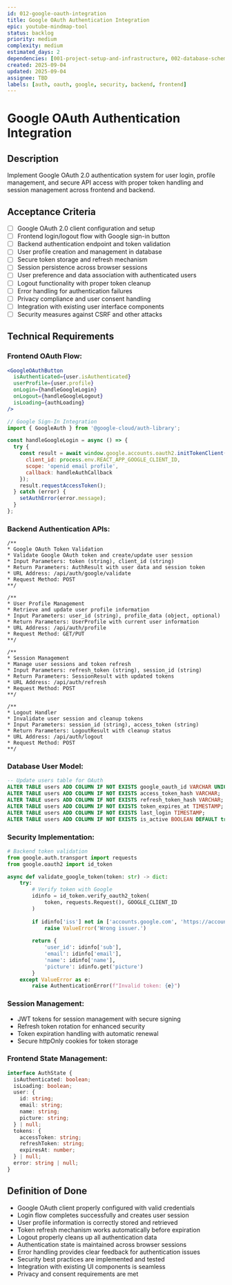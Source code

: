 ```yaml
---
id: 012-google-oauth-integration
title: Google OAuth Authentication Integration
epic: youtube-mindmap-tool
status: backlog
priority: medium
complexity: medium
estimated_days: 2
dependencies: [001-project-setup-and-infrastructure, 002-database-schema-design]
created: 2025-09-04
updated: 2025-09-04
assignee: TBD
labels: [auth, oauth, google, security, backend, frontend]
---
```


# Google OAuth Authentication Integration

## Description
Implement Google OAuth 2.0 authentication system for user login, profile management, and secure API access with proper token handling and session management across frontend and backend.

## Acceptance Criteria
- [ ] Google OAuth 2.0 client configuration and setup
- [ ] Frontend login/logout flow with Google sign-in button
- [ ] Backend authentication endpoint and token validation
- [ ] User profile creation and management in database
- [ ] Secure token storage and refresh mechanism
- [ ] Session persistence across browser sessions
- [ ] User preference and data association with authenticated users
- [ ] Logout functionality with proper token cleanup
- [ ] Error handling for authentication failures
- [ ] Privacy compliance and user consent handling
- [ ] Integration with existing user interface components
- [ ] Security measures against CSRF and other attacks

## Technical Requirements

### Frontend OAuth Flow:
```jsx
<GoogleOAuthButton 
  isAuthenticated={user.isAuthenticated}
  userProfile={user.profile}
  onLogin={handleGoogleLogin}
  onLogout={handleGoogleLogout}
  isLoading={authLoading}
/>

// Google Sign-In Integration
import { GoogleAuth } from '@google-cloud/auth-library';

const handleGoogleLogin = async () => {
  try {
    const result = await window.google.accounts.oauth2.initTokenClient({
      client_id: process.env.REACT_APP_GOOGLE_CLIENT_ID,
      scope: 'openid email profile',
      callback: handleAuthCallback
    });
    result.requestAccessToken();
  } catch (error) {
    setAuthError(error.message);
  }
};
```

### Backend Authentication APIs:
```
/**
* Google OAuth Token Validation
* Validate Google OAuth token and create/update user session
* Input Parameters: token (string), client_id (string)
* Return Parameters: AuthResult with user data and session token
* URL Address: /api/auth/google/validate
* Request Method: POST
**/

/**
* User Profile Management
* Retrieve and update user profile information
* Input Parameters: user_id (string), profile_data (object, optional)
* Return Parameters: UserProfile with current user information
* URL Address: /api/auth/profile
* Request Method: GET/PUT
**/

/**
* Session Management
* Manage user sessions and token refresh
* Input Parameters: refresh_token (string), session_id (string)
* Return Parameters: SessionResult with updated tokens
* URL Address: /api/auth/refresh
* Request Method: POST
**/

/**
* Logout Handler
* Invalidate user session and cleanup tokens
* Input Parameters: session_id (string), access_token (string)
* Return Parameters: LogoutResult with cleanup status
* URL Address: /api/auth/logout
* Request Method: POST
**/
```

### Database User Model:
```sql
-- Update users table for OAuth
ALTER TABLE users ADD COLUMN IF NOT EXISTS google_oauth_id VARCHAR UNIQUE;
ALTER TABLE users ADD COLUMN IF NOT EXISTS access_token_hash VARCHAR;
ALTER TABLE users ADD COLUMN IF NOT EXISTS refresh_token_hash VARCHAR;
ALTER TABLE users ADD COLUMN IF NOT EXISTS token_expires_at TIMESTAMP;
ALTER TABLE users ADD COLUMN IF NOT EXISTS last_login TIMESTAMP;
ALTER TABLE users ADD COLUMN IF NOT EXISTS is_active BOOLEAN DEFAULT true;
```

### Security Implementation:
```python
# Backend token validation
from google.auth.transport import requests
from google.oauth2 import id_token

async def validate_google_token(token: str) -> dict:
    try:
        # Verify token with Google
        idinfo = id_token.verify_oauth2_token(
            token, requests.Request(), GOOGLE_CLIENT_ID
        )
        
        if idinfo['iss'] not in ['accounts.google.com', 'https://accounts.google.com']:
            raise ValueError('Wrong issuer.')
            
        return {
            'user_id': idinfo['sub'],
            'email': idinfo['email'],
            'name': idinfo['name'],
            'picture': idinfo.get('picture')
        }
    except ValueError as e:
        raise AuthenticationError(f"Invalid token: {e}")
```

### Session Management:
- JWT tokens for session management with secure signing
- Refresh token rotation for enhanced security
- Token expiration handling with automatic renewal
- Secure httpOnly cookies for token storage

### Frontend State Management:
```typescript
interface AuthState {
  isAuthenticated: boolean;
  isLoading: boolean;
  user: {
    id: string;
    email: string;
    name: string;
    picture: string;
  } | null;
  tokens: {
    accessToken: string;
    refreshToken: string;
    expiresAt: number;
  } | null;
  error: string | null;
}
```

## Definition of Done
- Google OAuth client properly configured with valid credentials
- Login flow completes successfully and creates user session
- User profile information is correctly stored and retrieved
- Token refresh mechanism works automatically before expiration
- Logout properly cleans up all authentication data
- Authentication state is maintained across browser sessions
- Error handling provides clear feedback for authentication issues
- Security best practices are implemented and tested
- Integration with existing UI components is seamless
- Privacy and consent requirements are met
